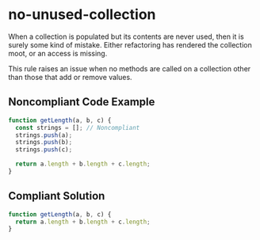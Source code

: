 # no-unused-collection

When a collection is populated but its contents are never used, then it is surely some kind of mistake. Either refactoring has rendered the collection moot, or an access is missing.

This rule raises an issue when no methods are called on a collection other than those that add or remove values.

## Noncompliant Code Example

```javascript
function getLength(a, b, c) {
  const strings = []; // Noncompliant
  strings.push(a);
  strings.push(b);
  strings.push(c);

  return a.length + b.length + c.length;
}
```

## Compliant Solution

```javascript
function getLength(a, b, c) {
  return a.length + b.length + c.length;
}
```
